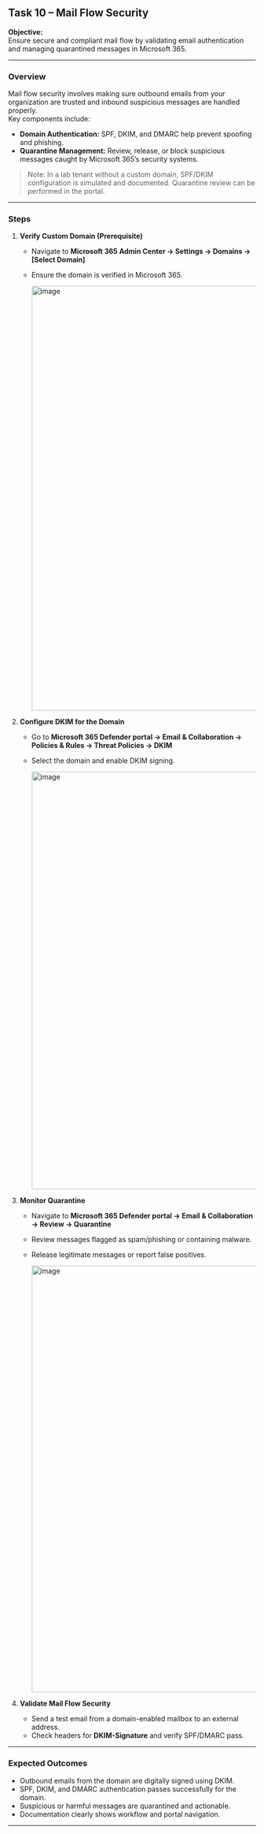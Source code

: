 ## Task 10 – Mail Flow Security

**Objective:**  
Ensure secure and compliant mail flow by validating email authentication and managing quarantined messages in Microsoft 365.

---

### Overview
Mail flow security involves making sure outbound emails from your organization are trusted and inbound suspicious messages are handled properly.  
Key components include:

- **Domain Authentication:** SPF, DKIM, and DMARC help prevent spoofing and phishing.  
- **Quarantine Management:** Review, release, or block suspicious messages caught by Microsoft 365’s security systems.

> Note: In a lab tenant without a custom domain, SPF/DKIM configuration is simulated and documented. Quarantine review can be performed in the portal.

---

### Steps

1. **Verify Custom Domain (Prerequisite)**
   - Navigate to **Microsoft 365 Admin Center → Settings → Domains → [Select Domain]**  
   - Ensure the domain is verified in Microsoft 365.  

      <img width="1846" height="862" alt="image" src="https://github.com/user-attachments/assets/0c8adf4a-e8dd-4a59-863b-d4efc6f4a1cf" />

2. **Configure DKIM for the Domain**
   - Go to **Microsoft 365 Defender portal → Email & Collaboration → Policies & Rules → Threat Policies → DKIM**  
   - Select the domain and enable DKIM signing.  

      <img width="1857" height="848" alt="image" src="https://github.com/user-attachments/assets/8a86ea32-aa3a-4f61-8e61-9eb20a08abf0" />
 
3. **Monitor Quarantine**
   - Navigate to **Microsoft 365 Defender portal → Email & Collaboration → Review → Quarantine**  
   - Review messages flagged as spam/phishing or containing malware.  
   - Release legitimate messages or report false positives.  

      <img width="1847" height="866" alt="image" src="https://github.com/user-attachments/assets/353b8ef6-66f4-4150-a710-ddf897d53a8a" />


4. **Validate Mail Flow Security**
   - Send a test email from a domain-enabled mailbox to an external address.  
   - Check headers for **DKIM-Signature** and verify SPF/DMARC pass.  
   

---

### Expected Outcomes

- Outbound emails from the domain are digitally signed using DKIM.  
- SPF, DKIM, and DMARC authentication passes successfully for the domain.  
- Suspicious or harmful messages are quarantined and actionable.  
- Documentation clearly shows workflow and portal navigation.

---
